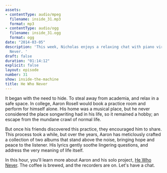 ```yaml
---
assets:
- contentType: audio/mpeg
  filename: inside_31.mp3
  format: mp3
- contentType: audio/ogg
  filename: inside_31.ogg
  format: ogg
date: "2014-03-05"
description: 'This week, Nicholas enjoys a relaxing chat with piano virtuoso He Who
  Never. '
draft: false
duration: "01:14:12"
explicit: false
layout: episode
number: 31
show: inside-the-machine
title: He Who Never
---
```

It began with the need to hide. To steal away from academia, and relax in a safe space. In college, Aaron Rosell would book a practice room and perform for himself alone. His home was a musical place, but he never considered the place songwriting had in his life, so it remained a hobby; an escape from the mundane crawl of normal life.

But once his friends discovered this practice, they encouraged him to share. This process took a while, but over the years, Aaron has meticlously crafted a collection of two albums that stand above the noise, bringing hope and peace to the listener. His lyrics gently soothe lingering questions, and address the very meaning of life itself.

In this hour, you'll learn more about Aaron and his solo project, [He Who Never](http://hewhonever.com). The coffee is brewed, and the recorders are on. Let's have a chat.